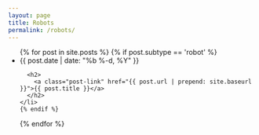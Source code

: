 ```yaml
---
layout: page
title: Robots
permalink: /robots/
---
```


<ul class="post-list">
  {% for post in site.posts %}
    {% if post.subtype == 'robot' %}
    <li>
      <span class="post-meta">{{ post.date | date: "%b %-d, %Y" }}</span>

      <h2>
        <a class="post-link" href="{{ post.url | prepend: site.baseurl }}">{{ post.title }}</a>
      </h2>
    </li>
    {% endif %}
  {% endfor %}
</ul>
